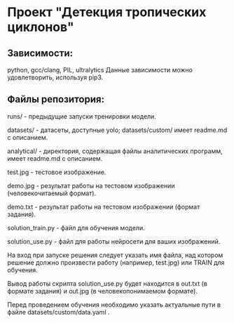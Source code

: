 # Проект "Детекция тропических циклонов"
## Зависимости:
python, gcc/clang, PIL, ultralytics
Данные зависимости можно удовлетворить, используя pip3.
## Файлы репозитория:
runs/ - предыдущие запуски тренировки модели.

datasets/ - датасеты, доступные yolo; datasets/custom/ имеет readme.md с описанием.

analytical/ - директория, содержащая файлы аналитических программ, имеет readme.md с описанием.

test.jpg - тестовое изображение.

demo.jpg - результат работы на тестовом изображении (человекочитаемый формат).

demo.txt - результат работы на тестовом изображении (формат задания).

solution_train.py - файл для обучения модели.

solution_use.py - файл для работы нейросети для ваших изображений.

На вход при запуске решения следует указать имя файла, над котором решение должно произвести работу (например, test.jpg) или TRAIN для обучения.

Вывод работы скрипта solution_use.py будет находится в out.txt (в формате задания) и out.jpg (в человекопонимаемом формате).

Перед проведением обучения необходимо указать актуальные пути в файле datasets/custom/data.yaml .
